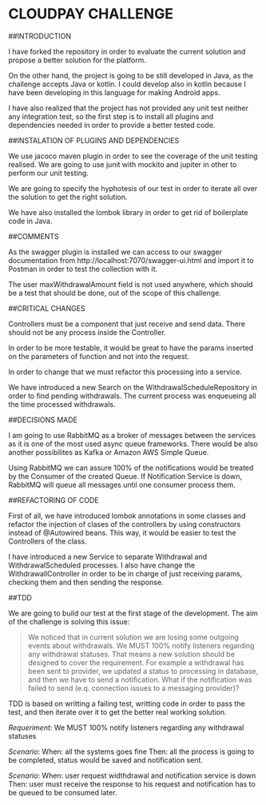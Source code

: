 # CLOUDPAY CHALLENGE

##INTRODUCTION

I have forked the repository in order to evaluate the current solution and propose a better solution for the platform.

On the other hand, the project is going to be still developed in Java, as the challenge accepts Java or kotlin. I could develop also in kotlin because I have been developing in this language for making Android apps.

I have also realized that the project has not provided any unit test neither any integration test, so the first step is to install all plugins and dependencies needed in order to provide a better tested code.

##INSTALATION OF PLUGINS AND DEPENDENCIES

We use jacoco maven plugin in order to see the coverage of the unit testing realised. We are going to use junit with mockito and jupiter in other to perform our unit testing.

We are going to specify the hyphotesis of our test in order to iterate all over the solution to get the right solution.

We have also installed the lombok library in order to get rid of boilerplate code in Java.



##COMMENTS

As the swagger plugin is installed we can access to our swagger documentation from http://localhost:7070/swagger-ui.html and import it to Postman in order to test the collection with it.

The user maxWithdrawalAmount field is not used anywhere, which should be a test that should be done, out of the scope of this challenge.



##CRITICAL CHANGES

Controllers must be a component that just receive and send data. There should not be any process inside the Controller. 

In order to be more testable, it would be great to have the params inserted on the parameters of function and not into the request.

In order to change that we must refactor this processing into a service.

We have introduced a new Search on the WithdrawalScheduleRepository in order to find pending withdrawals. The current process was enqueueing all the time processed withdrawals.

##DECISIONS MADE

I am going to use RabbitMQ as a broker of messages between the services as it is one of the most used async queue frameworks. There would be also another possibilites as Kafka or Amazon AWS Simple Queue.

Using RabbitMQ we can assure 100% of the notifications would be treated by the Consumer of the created Queue. If Notification Service is down, RabbitMQ will queue all messages until one consumer process them.

##REFACTORING OF CODE

First of all, we have introduced lombok annotations in some classes and refactor the injection of clases of the controllers by using constructors instead of @Autowired beans. This way, it would be easier to test the Controllers of the class.

I have introduced a new Service to separate Withdrawal and WithdrawalScheduled processes. I also have change the WithdrawallController in order to be in charge of just receiving params, checking them and then sending the response. 

##TDD

We are going to build our test at the first stage of the development. The aim of the challenge is solving this issue:
> We noticed that in current solution we are losing some outgoing events about withdrawals. We MUST 100% notify listeners regarding any withdrawal statuses. That means a new solution should be designed to cover the requirement. For example a withdrawal has been sent to provider, we updated a status to processing in database, and then we have to send a notification. What if the notification was failed to send (e.q. connection issues to a messaging provider)?

TDD is based on writting a failing test, writting code in order to pass the test, and then iterate over it to get the better real working solution.

*Requeriment*: We MUST 100% notify listeners regarding any withdrawal statuses 

*Scenario*: 
    When: all the systems goes fine
    Then: all the process is going to be completed, status would be saved and notification sent.
    
*Scenario*:
    When: user request widthdrawal and notification service is down
    Then: user must receive the response to his request and notification has to be queued to be consumed later.
    
    
